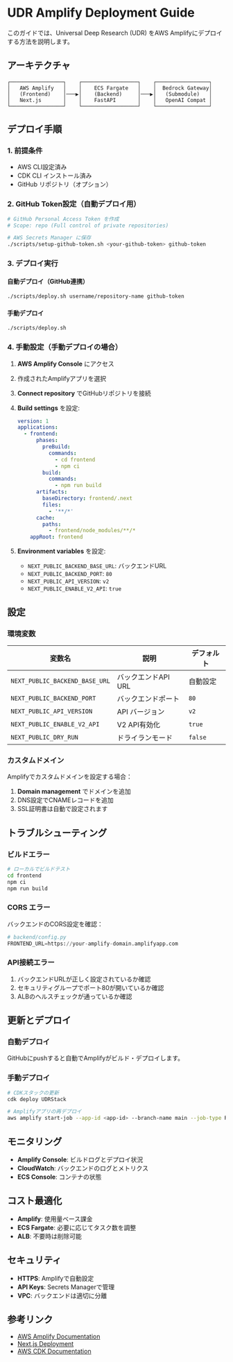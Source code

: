 # UDR Amplify Deployment Guide

このガイドでは、Universal Deep Research (UDR) をAWS Amplifyにデプロイする方法を説明します。

## アーキテクチャ

```
┌─────────────────┐    ┌──────────────────┐    ┌─────────────────┐
│   AWS Amplify   │    │    ECS Fargate   │    │  Bedrock Gateway│
│   (Frontend)    │───▶│    (Backend)     │───▶│   (Submodule)   │
│   Next.js       │    │    FastAPI       │    │   OpenAI Compat │
└─────────────────┘    └──────────────────┘    └─────────────────┘
```

## デプロイ手順

### 1. 前提条件

- AWS CLI設定済み
- CDK CLI インストール済み
- GitHub リポジトリ（オプション）

### 2. GitHub Token設定（自動デプロイ用）

```bash
# GitHub Personal Access Token を作成
# Scope: repo (Full control of private repositories)

# AWS Secrets Manager に保存
./scripts/setup-github-token.sh <your-github-token> github-token
```

### 3. デプロイ実行

#### 自動デプロイ（GitHub連携）
```bash
./scripts/deploy.sh username/repository-name github-token
```

#### 手動デプロイ
```bash
./scripts/deploy.sh
```

### 4. 手動設定（手動デプロイの場合）

1. **AWS Amplify Console** にアクセス
2. 作成されたAmplifyアプリを選択
3. **Connect repository** でGitHubリポジトリを接続
4. **Build settings** を設定:
   ```yaml
   version: 1
   applications:
     - frontend:
         phases:
           preBuild:
             commands:
               - cd frontend
               - npm ci
           build:
             commands:
               - npm run build
         artifacts:
           baseDirectory: frontend/.next
           files:
             - '**/*'
         cache:
           paths:
             - frontend/node_modules/**/*
       appRoot: frontend
   ```

5. **Environment variables** を設定:
   - `NEXT_PUBLIC_BACKEND_BASE_URL`: バックエンドURL
   - `NEXT_PUBLIC_BACKEND_PORT`: `80`
   - `NEXT_PUBLIC_API_VERSION`: `v2`
   - `NEXT_PUBLIC_ENABLE_V2_API`: `true`

## 設定

### 環境変数

| 変数名 | 説明 | デフォルト |
|--------|------|-----------|
| `NEXT_PUBLIC_BACKEND_BASE_URL` | バックエンドAPI URL | 自動設定 |
| `NEXT_PUBLIC_BACKEND_PORT` | バックエンドポート | `80` |
| `NEXT_PUBLIC_API_VERSION` | API バージョン | `v2` |
| `NEXT_PUBLIC_ENABLE_V2_API` | V2 API有効化 | `true` |
| `NEXT_PUBLIC_DRY_RUN` | ドライランモード | `false` |

### カスタムドメイン

Amplifyでカスタムドメインを設定する場合：

1. **Domain management** でドメインを追加
2. DNS設定でCNAMEレコードを追加
3. SSL証明書は自動で設定されます

## トラブルシューティング

### ビルドエラー

```bash
# ローカルでビルドテスト
cd frontend
npm ci
npm run build
```

### CORS エラー

バックエンドのCORS設定を確認：
```python
# backend/config.py
FRONTEND_URL=https://your-amplify-domain.amplifyapp.com
```

### API接続エラー

1. バックエンドURLが正しく設定されているか確認
2. セキュリティグループでポート80が開いているか確認
3. ALBのヘルスチェックが通っているか確認

## 更新とデプロイ

### 自動デプロイ
GitHubにpushすると自動でAmplifyがビルド・デプロイします。

### 手動デプロイ
```bash
# CDKスタックの更新
cdk deploy UDRStack

# Amplifyアプリの再デプロイ
aws amplify start-job --app-id <app-id> --branch-name main --job-type RELEASE
```

## モニタリング

- **Amplify Console**: ビルドログとデプロイ状況
- **CloudWatch**: バックエンドのログとメトリクス
- **ECS Console**: コンテナの状態

## コスト最適化

- **Amplify**: 使用量ベース課金
- **ECS Fargate**: 必要に応じてタスク数を調整
- **ALB**: 不要時は削除可能

## セキュリティ

- **HTTPS**: Amplifyで自動設定
- **API Keys**: Secrets Managerで管理
- **VPC**: バックエンドは適切に分離

## 参考リンク

- [AWS Amplify Documentation](https://docs.aws.amazon.com/amplify/)
- [Next.js Deployment](https://nextjs.org/docs/deployment)
- [AWS CDK Documentation](https://docs.aws.amazon.com/cdk/)